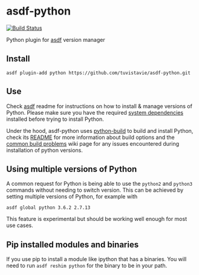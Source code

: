# asdf-python

[![Build Status](https://travis-ci.org/tuvistavie/asdf-python.svg?branch=master)](https://travis-ci.org/tuvistavie/asdf-python)

Python plugin for [asdf](https://github.com/asdf-vm/asdf) version manager

## Install

```
asdf plugin-add python https://github.com/tuvistavie/asdf-python.git
```

## Use

Check [asdf](https://github.com/asdf-vm/asdf) readme for instructions on how to install & manage versions of Python.
Please make sure you have the required [system dependencies](https://github.com/pyenv/pyenv/wiki#suggested-build-environment) installed before trying to install Python.

Under the hood, asdf-python uses [python-build](https://github.com/yyuu/pyenv/tree/master/plugins/python-build)
to build and install Python, check its [README](https://github.com/yyuu/pyenv/tree/master/plugins/python-build)
for more information about build options and the [common build problems](https://github.com/pyenv/pyenv/wiki/Common-build-problems) wiki page for any issues encountered during installation of python versions.


## Using multiple versions of Python

A common request for Python is being able to use the `python2` and `python3` commands without needing to switch version.
This can be achieved by setting multiple versions of Python, for example with

```
asdf global python 3.6.2 2.7.13
```

This feature is experimental but should be working well enough for most use cases.

## Pip installed modules and binaries

If you use pip to install a module like ipython that has a binaries. You will need to run `asdf reshim python` for the binary to be in your path.
